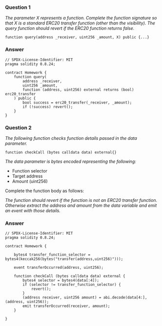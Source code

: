 ### Question 1

_The parameter X represents a function. Complete the function signature so that X is a standard ERC20 transfer function (other than the visibility). The query function should revert if the ERC20 function returns false._

```solidity
function query(address _receiver, uint256 _amount, X) public {...}
```

### Answer

```solidity
// SPDX-License-Identifier: MIT
pragma solidity 0.8.24;

contract Homework {
    function query(
        address _receiver,
        uint256 _amount,
        function (address, uint256) external returns (bool) erc20_transfer
    ) public {
        bool success = erc20_transfer(_receiver, _amount);
        if (!success) revert();
    }
}
```

### Question 2

_The following function checks function details passed in the data parameter._

```solidity
function checkCall (bytes calldata data) external{}
```

_The data parameter is bytes encoded representing the following:_

- Function selector
- Target address
- Amount (uint256)

Complete the function body as follows:

_The function should revert if the function is not an ERC20 transfer function. Otherwise extract the address and amount from the data variable and emit an event with those details._

### Answer

```solidity
// SPDX-License-Identifier: MIT
pragma solidity 0.8.24;

contract Homework {

    bytes4 transfer_function_selector = bytes4(keccak256(bytes("transfer(address,uint256)")));

    event transferOccurred(address, uint256);

    function checkCall (bytes calldata data) external {
        bytes4 selector = bytes4(data[:4]);
        if (selector != transfer_function_selector) {
            revert();
        }
        (address receiver, uint256 amount) = abi.decode(data[4:], (address, uint256));
        emit transferOccurred(receiver, amount);
    }

}
```
